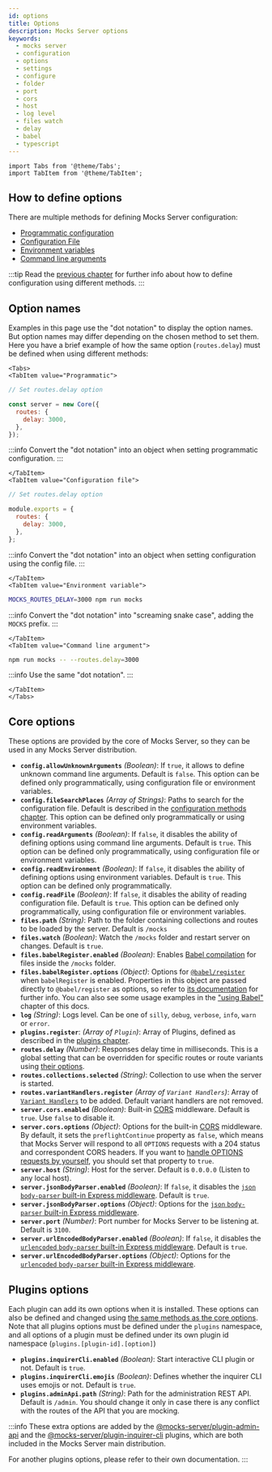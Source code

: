 ```yaml
---
id: options
title: Options
description: Mocks Server options
keywords:
  - mocks server
  - configuration
  - options
  - settings
  - configure
  - folder
  - port
  - cors
  - host
  - log level
  - files watch
  - delay
  - babel
  - typescript
---
```


```mdx-code-block
import Tabs from '@theme/Tabs';
import TabItem from '@theme/TabItem';
```

## How to define options

There are multiple methods for defining Mocks Server configuration:

* [Programmatic configuration](configuration/how-to-change-settings.md#programmatic-configuration)
* [Configuration File](configuration/how-to-change-settings.md#configuration-file)
* [Environment variables](configuration/how-to-change-settings.md#environment-variables)
* [Command line arguments](configuration/how-to-change-settings.md#command-line-arguments)

:::tip
Read the [previous chapter](configuration/how-to-change-settings.md) for further info about how to define configuration using different methods.
:::

## Option names

Examples in this page use the "dot notation" to display the option names. But option names may differ depending on the chosen method to set them. Here you have a brief example of how the same option (`routes.delay`) must be defined when using different methods:

```mdx-code-block
<Tabs>
<TabItem value="Programmatic">
```

```js
// Set routes.delay option

const server = new Core({
  routes: {
    delay: 3000,
  },
});
```

:::info
Convert the "dot notation" into an object when setting programmatic configuration.
:::

```mdx-code-block
</TabItem>
<TabItem value="Configuration file">
```

```js
// Set routes.delay option

module.exports = {
  routes: {
    delay: 3000,
  },
};
```

:::info
Convert the "dot notation" into an object when setting configuration using the config file.
:::

```mdx-code-block
</TabItem>
<TabItem value="Environment variable">
```

```sh
MOCKS_ROUTES_DELAY=3000 npm run mocks
```

:::info
Convert the "dot notation" into "screaming snake case", adding the `MOCKS` prefix.
:::

```mdx-code-block
</TabItem>
<TabItem value="Command line argument">
```

```sh
npm run mocks -- --routes.delay=3000
```

:::info
Use the same "dot notation".
:::

```mdx-code-block
</TabItem>
</Tabs>
```

## Core options

These options are provided by the core of Mocks Server, so they can be used in any Mocks Server distribution.

* __`config.allowUnknownArguments`__ _(Boolean)_: If `true`, it allows to define unknown command line arguments. Default is `false`. This option can be defined only programmatically, using configuration file or environment variables.
* __`config.fileSearchPlaces`__ _(Array of Strings)_: Paths to search for the configuration file. Default is described in the [configuration methods chapter](configuration/how-to-change-settings.md#configuration-file). This option can be defined only programmatically or using environment variables.
* __`config.readArguments`__ _(Boolean)_: If `false`, it disables the ability of defining options using command line arguments. Default is `true`. This option can be defined only programmatically, using configuration file or environment variables.
* __`config.readEnvironment`__ _(Boolean)_: If `false`, it disables the ability of defining options using environment variables. Default is `true`. This option can be defined only programmatically.
* __`config.readFile`__ _(Boolean)_: If `false`, it disables the ability of reading configuration file. Default is `true`. This option can be defined only programmatically, using configuration file or environment variables.
* __`files.path`__ _(String)_: Path to the folder containing collections and routes to be loaded by the server. Default is `/mocks`
* __`files.watch`__ _(Boolean)_: Watch the `/mocks` folder and restart server on changes. Default is `true`.
* __`files.babelRegister.enabled`__ _(Boolean)_: Enables [Babel compilation](guides/using-babel.md) for files inside the `/mocks` folder.
* __`files.babelRegister.options`__ _(Object)_: Options for [`@babel/register`](https://babeljs.io/docs/en/babel-register) when `babelRegister` is enabled. Properties in this object are passed directly to `@babel/register` as options, so refer to [its documentation](https://babeljs.io/docs/en/babel-register) for further info. You can also see some usage examples in the ["using Babel"](guides/using-babel.md) chapter of this docs.
* __`log`__ _(String)_: Logs level. Can be one of `silly`, `debug`, `verbose`, `info`, `warn` or `error`.
* __`plugins.register`__: _(Array of `Plugin`)_: Array of Plugins, defined as described in the [plugins chapter](plugins/intro.md).
* __`routes.delay`__ _(Number)_: Responses delay time in milliseconds. This is a global setting that can be overridden for specific routes or route variants using [their options](usage/routes.md).
* __`routes.collections.selected`__ _(String)_: Collection to use when the server is started.
* __`routes.variantHandlers.register`__ _(Array of `Variant Handlers`)_: Array of [`Variant Handlers`](variant-handlers/intro.md) to be added. Default variant handlers are not removed.
* __`server.cors.enabled`__ _(Boolean)_: Built-in [CORS](https://developer.mozilla.org/en-US/docs/Web/HTTP/CORS) middleware. Default is `true`.  Use `false` to disable it.
* __`server.cors.options`__ _(Object)_: Options for the built-in [CORS](https://developer.mozilla.org/en-US/docs/Web/HTTP/CORS) middleware. By default, it sets the `preflightContinue` property as `false`, which means that Mocks Server will respond to all `OPTIONS` requests with a 204 status and correspondent CORS headers. If you want to [handle OPTIONS requests by yourself](guides/using-the-options-method.md), you should set that property to `true`.
* __`server.host`__ _(String)_: Host for the server. Default is `0.0.0.0` (Listen to any local host).
* __`server.jsonBodyParser.enabled`__ _(Boolean)_: If `false`, it disables the [`json` `body-parser` built-in Express middleware](https://github.com/expressjs/body-parser). Default is `true`.
* __`server.jsonBodyParser.options`__ _(Object)_: Options for the [`json` `body-parser` built-in Express middleware](https://github.com/expressjs/body-parser).
* __`server.port`__ _(Number)_: Port number for Mocks Server to be listening at. Default is `3100`.
* __`server.urlEncodedBodyParser.enabled`__ _(Boolean)_: If `false`, it disables the [`urlencoded` `body-parser` built-in Express middleware](https://github.com/expressjs/body-parser). Default is `true`.
* __`server.urlEncodedBodyParser.options`__ _(Object)_: Options for the [`urlencoded` `body-parser` built-in Express middleware](https://github.com/expressjs/body-parser).

## Plugins options

Each plugin can add its own options when it is installed. These options can also be defined and changed using [the same methods as the core options](configuration/how-to-change-settings.md). Note that all plugins options must be defined under the `plugins` namespace, and all options of a plugin must be defined under its own plugin id namespace (`plugins.[plugin-id].[option]`)

* __`plugins.inquirerCli.enabled`__ _(Boolean)_: Start interactive CLI plugin or not. Default is `true`.
* __`plugins.inquirerCli.emojis`__ _(Boolean)_: Defines whether the inquirer CLI uses emojis or not. Default is `true`.
* __`plugins.adminApi.path`__ _(String)_: Path for the administration REST API. Default is `/admin`. You should change it only in case there is any conflict with the routes of the API that you are mocking.

:::info
These extra options are added by the [@mocks-server/plugin-admin-api](plugins/directory.md) and the [@mocks-server/plugin-inquirer-cli](plugins/directory.md) plugins, which are both included in the Mocks Server main distribution.

For another plugins options, please refer to their own documentation.
:::
